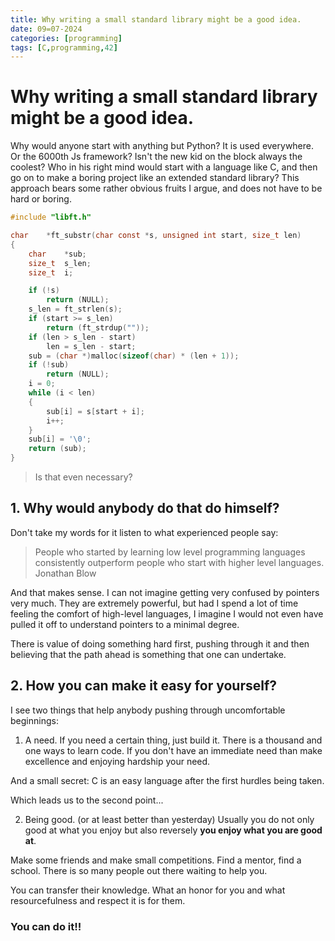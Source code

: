 ```yaml
---
title: Why writing a small standard library might be a good idea.
date: 09=07-2024
categories: [programming]
tags: [C,programming,42]
---
```


# Why writing a small standard library might be a good idea.

Why would anyone start with anything but Python? It is used everywhere. Or the 6000th Js framework? Isn't the new kid on the block always the coolest? 
Who in his right mind would start with a language like C, and then go on to make a boring project like an extended standard library? 
This approach bears some rather obvious fruits I argue, and does not have to be hard or boring. 

```c
#include "libft.h"

char	*ft_substr(char const *s, unsigned int start, size_t len)
{
	char	*sub;
	size_t	s_len;
	size_t	i;

	if (!s)
		return (NULL);
	s_len = ft_strlen(s);
	if (start >= s_len)
		return (ft_strdup(""));
	if (len > s_len - start)
		len = s_len - start;
	sub = (char *)malloc(sizeof(char) * (len + 1));
	if (!sub)
		return (NULL);
	i = 0;
	while (i < len)
	{
		sub[i] = s[start + i];
		i++;
	}
	sub[i] = '\0';
	return (sub);
}
```
> Is that even necessary? 

## 1. Why would anybody do that do himself? 

Don't take my words for it listen to what experienced people say: 

> People who started by learning low level programming languages consistently outperform people who start with higher level languages. 
Jonathan Blow

And that makes sense. I can not imagine getting very confused by pointers very much. They are extremely powerful, but had I spend a lot of time feeling the comfort of high-level languages, I imagine I would not even have pulled it off to understand pointers to a minimal degree. 

There is value of doing something hard first, pushing through it and then believing that the path ahead is something that one can undertake. 

## 2. How you can make it easy for yourself? 

I see two things that help anybody pushing through uncomfortable beginnings: 

1. A need. 
If you need a certain thing, just build it. There is a thousand and one ways to learn code. If you don't have an immediate need than make excellence and enjoying hardship your need. 

And a small secret: C is an easy language after the first hurdles being taken. 

Which leads us to the second point...

2. Being good. (or at least better than yesterday)
Usually you do not only good at what you enjoy but also reversely **you enjoy what you are good at**. 

Make some friends and make small competitions. Find a mentor, find a school. There is so many people out there waiting to help you. 

You can transfer their knowledge. What an honor for you and what resourcefulness and respect it is for them. 

### You can do it!!

